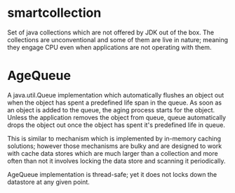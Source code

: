 # smartcollection
Set of java collections which are not offered by JDK out of the box. The collections are unconventional and some of them are live in nature; meaning they engage CPU even when applications are not operating with them.

# AgeQueue
A java.util.Queue implementation which automatically flushes an object out when the object has spent a predefined life span in the queue. As soon as an object is added to the queue, the aging process starts for the object. Unless the application removes the object from queue, queue automatically drops the object out once the object has spent it's predefined life in queue.

This is similar to mechanism which is implemented by in-memory caching solutions; however those mechanisms are bulky and are designed to work with cache data stores which are much larger than a collection and more often than not it involves locking the data store and scanning it periodically.

AgeQueue implementation is thread-safe; yet it does not locks down the datastore at any given point.
